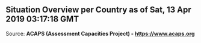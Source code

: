 ## Situation Overview per Country as of Sat, 13 Apr 2019 03:17:18 GMT

Source: **ACAPS (Assessment Capacities Project) - https://www.acaps.org**